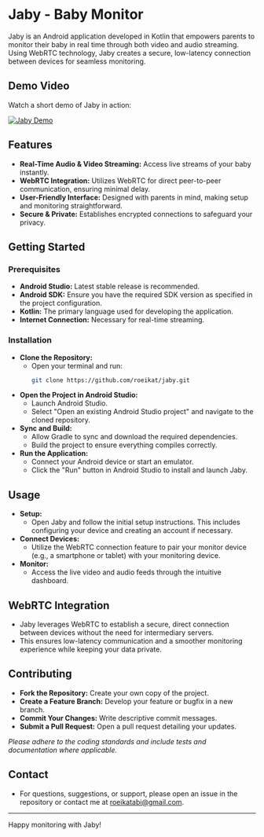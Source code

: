 # Jaby - Baby Monitor

Jaby is an Android application developed in Kotlin that empowers parents to monitor their baby in real time through both video and audio streaming. Using WebRTC technology, Jaby creates a secure, low-latency connection between devices for seamless monitoring.

## Demo Video

Watch a short demo of Jaby in action:

[![Jaby Demo](https://img.youtube.com/vi/0KSinhfkGaI/0.jpg)](https://www.youtube.com/watch?v=0KSinhfkGaI)


## Features

- **Real-Time Audio & Video Streaming:** Access live streams of your baby instantly.
- **WebRTC Integration:** Utilizes WebRTC for direct peer-to-peer communication, ensuring minimal delay.
- **User-Friendly Interface:** Designed with parents in mind, making setup and monitoring straightforward.
- **Secure & Private:** Establishes encrypted connections to safeguard your privacy.

## Getting Started

### Prerequisites

- **Android Studio:** Latest stable release is recommended.
- **Android SDK:** Ensure you have the required SDK version as specified in the project configuration.
- **Kotlin:** The primary language used for developing the application.
- **Internet Connection:** Necessary for real-time streaming.

### Installation

- **Clone the Repository:**
  - Open your terminal and run:
    ```bash
    git clone https://github.com/roeikat/jaby.git
    ```
- **Open the Project in Android Studio:**
  - Launch Android Studio.
  - Select "Open an existing Android Studio project" and navigate to the cloned repository.
- **Sync and Build:**
  - Allow Gradle to sync and download the required dependencies.
  - Build the project to ensure everything compiles correctly.
- **Run the Application:**
  - Connect your Android device or start an emulator.
  - Click the "Run" button in Android Studio to install and launch Jaby.

## Usage

- **Setup:**
  - Open Jaby and follow the initial setup instructions. This includes configuring your device and creating an account if necessary.
- **Connect Devices:**
  - Utilize the WebRTC connection feature to pair your monitor device (e.g., a smartphone or tablet) with your monitoring device.
- **Monitor:**
  - Access the live video and audio feeds through the intuitive dashboard.

## WebRTC Integration

- Jaby leverages WebRTC to establish a secure, direct connection between devices without the need for intermediary servers.
- This ensures low-latency communication and a smoother monitoring experience while keeping your data private.

## Contributing

- **Fork the Repository:** Create your own copy of the project.
- **Create a Feature Branch:** Develop your feature or bugfix in a new branch.
- **Commit Your Changes:** Write descriptive commit messages.
- **Submit a Pull Request:** Open a pull request detailing your updates.

*Please adhere to the coding standards and include tests and documentation where applicable.*

## Contact

- For questions, suggestions, or support, please open an issue in the repository or contact me at [roeikatabi@gmail.com](mailto:your.email@example.com).

---

Happy monitoring with Jaby!
